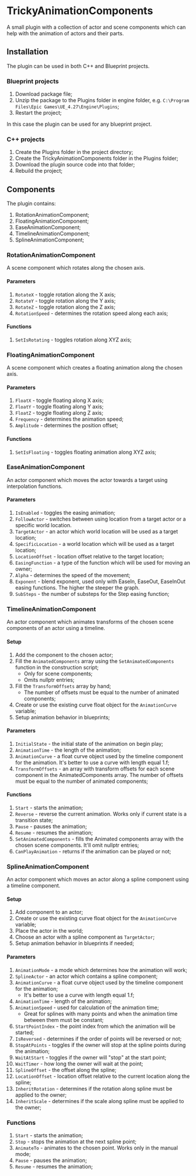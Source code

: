 # TrickyAnimationComponents

A small plugin with a collection of actor and scene components which can help with the animation of actors and their parts.

## Installation

The plugin can be used in both C++ and Blueprint projects.

### Blueprint projects

1. Download package file;
2. Unzip the package to the Plugins folder in engine folder, e.g. `C:\Program Files\Epic Games\UE_4.27\Engine\Plugins`;
3. Restart the project;

In this case the plugin can be used for any blueprint project.

### C++ projects

1. Create the Plugins folder in the project directory;
2. Create the TrickyAnimationComponents folder in the Plugins folder;
3. Download the plugin source code into that folder;
4. Rebuild the project;

## Components

The plugin contains:

1. RotationAnimationComponent;
2. FloatingAnimationComponent;
3. EaseAnimationComponent;
4. TimelineAnimationComponent;
5. SplineAnimationComponent;

### RotationAnimationComponent

A scene component which rotates along the chosen axis.

#### Parameters

1. `RotateX` - toggle rotation along the X axis;
2. `RotateY` - toggle rotation along the Y axis;
3. `RotateZ` - toggle rotation along the Z axis;
4. `RotationSpeed` - determines the rotation speed along each axis;

#### Functions

1. `SetIsRotating` - toggles rotation along XYZ axis;

### FloatingAnimationComponent

A scene component which creates a floating animation along the chosen axis.

#### Parameters

1. `FloatX` - toggle floating along X axis;
2. `FloatY` - toggle floating along Y axis;
3. `FloatZ` - toggle floating along Z axis;
4. `Frequency` - determines the animation speed;
5. `Amplitude` - determines the position offset;

#### Functions

1. `SetIsFloating` - toggles floating animation along XYZ axis;

### EaseAnimationComponent

An actor component which moves the actor towards a target using interpolation functions.

#### Parameters

1. `IsEnabled` - toggles the easing animation;
2. `FollowActor` - switches between using location from a target actor or a specific world location.
3. `TargetActor` - an actor which world location will be used as a target location;
4. `SpecificLocation` - a world location which will be used as a target location;
5. `LocationOffset` - location offset relative to the target location;
6. `EasingFunction` - a type of the function which will be used for moving an owner;
7. `Alpha` - determines the speed of the movement;
8. `Exponent` - blend exponent, used only with EaseIn, EaseOut, EaseInOut easing functions. The higher the steeper the graph.
9. `SubSteps` - the number of substeps for the Step easing function;

### TimelineAnimationComponent

An actor component which animates transforms of the chosen scene components of an actor using a timeline.

#### Setup

1. Add the component to the chosen actor;
2. Fill the `AnimatedComponents` array using the `SetAnimatedComponents` function in the construction script;
   * Only for scene components;
   * Omits nullptr entries;
3. Fill the `TransformOffsets` array by hand;
   * The number of offsets must be equal to the number of animated components;
4. Create or use the existing curve float object for the `AnimationCurve` variable;
5. Setup animation behavior in blueprints;

#### Parameters

1. `InitialState` - the initial state of the animation on begin play;
2. `AnimationTime` - the length of the animation;
3. `AnimationCurve` - a float curve object used by the timeline component for the animation. It's better to use a curve with length equal 1.f;
4. `TransformOffsets` - an array with transform offsets for each scene component in the AnimatedComponents array. The number of offsets must be equal to the number of animated components;

#### Functions

1. `Start` - starts the animation;
2. `Reverse` - reverse the current animation. Works only if current state is a transition state;
3. `Pause` - pauses the animation;
4. `Resume` - resumes the animation;
5. `SetAnimatedComponents` - fills the Animated components array with the chosen scene components. It'll omit nullptr entries;
6. `CanPlayAnimation` - returns if the animation can be played or not;

### SplineAnimationComponent

An actor component which moves an actor along a spline component using a timeline component.

#### Setup

1. Add component to an actor;
2. Create or use the existing curve float object for the `AnimationCurve` variable;
3. Place the actor in the world;
4. Choose an actor with a spline component as `TargetActor`;
5. Setup animation behavior in blueprints if needed;

#### Parameters

1. `AnimationMode` - a mode which determines how the animation will work;
2. `SplineActor` - an actor which contains a spline component;
3. `AnimationCurve` - a float curve object used by the timeline component for the animation;
    * It's better to use a curve with length equal 1.f;
4. `AnimationTime` - length of the animation;
5. `AnimationSpeed` - used for calculation of the animation time;
   * Great for splines with many points and when the animation time between them must be constant;
6. `StartPointIndex` - the point index from which the animation will be started;
7. `IsReversed` - determines if the order of points will be reversed or not;
8. `StopAtPoints` - toggles if the owner will stop at the spline points during the animation;
9. `WaitAtStart` - toggles if the owner will "stop" at the start point;
10. `WaitTimer` - how long the owner will wait at the point;
11. `SplineOffset` - the offset along the spline;
12. `LocationOffset` - location offset relative to the current location along the spline;
13. `InheritRotation` - determines if the rotation along spline must be applied to the owner;
14. `InheritScale` - determines if the scale along spline must be applied to the owner;

### Functions

1. `Start` - starts the animation;
2. `Stop` - stops the animation at the next spline point;
3. `AnimateTo` - animates to the chosen point. Works only in the manual mode;
4. `Pause` - pauses the animation;
5. `Resume` - resumes the animation;